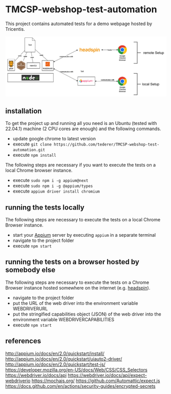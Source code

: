 # TMCSP-webshop-test-automation

This project contains automated tests for a demo webpage hosted by Tricentis.

![architecture](images/webTestingArchitecture.jpg)

## installation

To get the project up and running all you need is an Ubuntu (tested with 22.04.1) machine (2 CPU cores are enough) and the following commands.

* update google chrome to latest version
* execute `git clone https://github.com/tederer/TMCSP-webshop-test-automation.git`
* execute `npm install`

The following steps are necessary if you want to execute the tests on a local Chrome browser instance.

* execute `sudo npm i -g appium@next`
* execute `sudo npm i -g @appium/types`
* execute `appium driver install chromium`

## running the tests locally

The following steps are necessary to execute the tests on a local Chrome Browser instance.

* start your [Appium](http://appium.io) server by executing `appium` in a separate terminal
* navigate to the project folder
* execute `npm start`

## running the tests on a browser hosted by somebody else

The following steps are necessary to execute the tests on a Chrome Browser instance hosted somewhere on the internet (e.g. [headspin](https://www.headspin.io/)).

* navigate to the project folder
* put the URL of the web driver into the environment variable WEBDRIVERURL
* put the stringified capabilities object (JSON) of the web driver into the environment variable WEBDRIVERCAPABILITIES
* execute `npm start`

## references

http://appium.io/docs/en/2.0/quickstart/install/
http://appium.io/docs/en/2.0/quickstart/uiauto2-driver/
http://appium.io/docs/en/2.0/quickstart/test-js/
https://developer.mozilla.org/en-US/docs/Web/CSS/CSS_Selectors
https://webdriver.io/docs/api
https://webdriver.io/docs/api/expect-webdriverio
https://mochajs.org/
https://github.com/Automattic/expect.js
https://docs.github.com/en/actions/security-guides/encrypted-secrets

